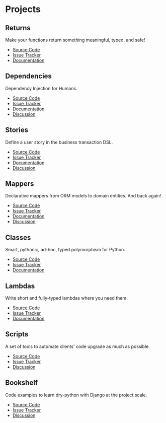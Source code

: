 # Projects

## Returns

Make your functions return something meaningful, typed, and safe!

- [Source Code](https://github.com/dry-python/returns)
- [Issue Tracker](https://github.com/dry-python/returns/issues)
- [Documentation](https://returns.readthedocs.io/en/latest/)

## Dependencies

Dependency Injection for Humans.

- [Source Code](https://github.com/dry-python/dependencies)
- [Issue Tracker](https://github.com/dry-python/dependencies/issues)
- [Documentation](https://dependencies.readthedocs.io/en/latest/)
- [Discussion](https://gitter.im/dry-python/dependencies)

## Stories

Define a user story in the business transaction DSL.

- [Source Code](https://github.com/dry-python/stories)
- [Issue Tracker](https://github.com/dry-python/stories/issues)
- [Documentation](https://stories.readthedocs.io/en/latest/)
- [Discussion](https://gitter.im/dry-python/stories)

## Mappers

Declarative mappers from ORM models to domain entities. And back again!

- [Source Code](https://github.com/dry-python/mappers)
- [Issue Tracker](https://github.com/dry-python/mappers/issues)
- [Documentation](https://mappers.readthedocs.io/en/latest/)
- [Discussion](https://gitter.im/dry-python/mappers)

## Classes

Smart, pythonic, ad-hoc, typed polymorphism for Python.

- [Source Code](https://github.com/dry-python/classes)
- [Issue Tracker](https://github.com/dry-python/classes/issues)
- [Documentation](https://classes.readthedocs.io/en/latest/)

## Lambdas

Write short and fully-typed lambdas where you need them.

- [Source Code](https://github.com/dry-python/lambdas)
- [Issue Tracker](https://github.com/dry-python/lambdas/issues)
- [Documentation](https://lambdas.readthedocs.io/en/latest/)

## Scripts

A set of tools to automate clients' code upgrade as much as possible.

- [Source Code](https://github.com/dry-python/scripts)
- [Issue Tracker](https://github.com/dry-python/scripts/issues)
- [Discussion](https://gitter.im/dry-python/scripts)

## Bookshelf

Code examples to learn dry-python with Django at the project scale.

- [Source Code](https://github.com/dry-python/bookshelf)
- [Issue Tracker](https://github.com/dry-python/bookshelf/issues)
- [Discussion](https://gitter.im/dry-python/bookshelf)
